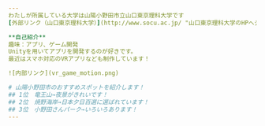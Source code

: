 ```yaml
---
わたしが所属している大学は山陽小野田市立山口東京理科大学です
[外部リンク（山口東京理科大学）](http://www.socu.ac.jp/ "山口東京理科大学のHPへジャンプ")

**自己紹介**
趣味：アプリ、ゲーム開発  
Unityを用いてアプリを開発するのが好きです。  
最近はスマホ対応のVRアプリなども制作しています！  

![内部リンク](vr_game_motion.png)

# 山陽小野田市のおすすめスポットを紹介します！
## 1位　竜王山→夜景がきれいです！
## 2位　焼野海岸→日本夕日百選に選ばれています！
## 3位　小野田さんパーク→いろいろあります！
---
```



